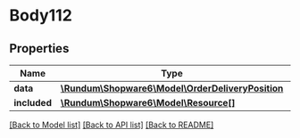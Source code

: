 # Body112

## Properties
Name | Type | Description | Notes
------------ | ------------- | ------------- | -------------
**data** | [**\Rundum\Shopware6\Model\OrderDeliveryPosition**](OrderDeliveryPosition.md) |  | [optional] 
**included** | [**\Rundum\Shopware6\Model\Resource[]**](Resource.md) |  | [optional] 

[[Back to Model list]](../../README.md#documentation-for-models) [[Back to API list]](../../README.md#documentation-for-api-endpoints) [[Back to README]](../../README.md)

